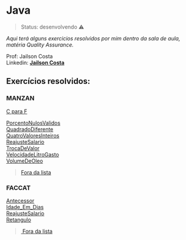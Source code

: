 # Java

> Status: desenvolvendo ⚠️

_Aqui terá alguns exercicios resolvidos por mim dentro da sala de aula, matéria Quality Assurance._
<br>

Prof: Jailson Costa
<br>
Linkedin: **[Jailson Costa](https://www.linkedin.com/in/jailson-costa-dos-santos/)**


## Exercícios resolvidos:

### MANZAN 


<div> 
  <a href="https://github.com/caioz95/java-AT/blob/master/src/Manzan/CparaF.java" target="_blank"> C para F </a>



 <a href="https://github.com/caioz95/java-AT/blob/master/src/Manzan/PorcentoNulosValidos.java" target="_blank"> PorcentoNulosValidos
   </a> <br>
    <a href="https://github.com/caioz95/java-AT/blob/master/src/Manzan/QuadradoDf.java" target="_blank"> QuadradoDiferente</a> <br>
     <a href="https://github.com/caioz95/java-AT/blob/master/src/Manzan/QuatroValoresInteiros.java" target="_blank"> QuatroValoresInteiros </a> <br>
      <a href="https://github.com/caioz95/java-AT/blob/master/src/Manzan/ReajusteSalario.java" target="_blank"> ReajusteSalario </a> <br>
       <a href="https://github.com/caioz95/java-AT/blob/master/src/Manzan/TrocaDeValor.java" target="_blank"> TrocaDeValor </a> <br>
        <a href="https://github.com/caioz95/java-AT/blob/master/src/Manzan/VelocidadeLitroGasto.java" target="_blank"> VelocidadeLitroGasto </a> <br>
         <a href="https://github.com/caioz95/java-AT/blob/master/src/Manzan/VolumeDeOleo.java" target="_blank"> VolumeDeOleo </a> <br>
</div>


>  <a href="https://github.com/caioz95/java-AT/tree/master/src/Manzan" target="_blank"> Fora da lista </a>


### FACCAT

<div> 
  

 <a href="https://github.com/caioz95/java-AT/blob/master/src/exerciciosFaccat/Exercicio05Faccat.java" target="_blank"> Antecessor
   </a> <br>
    <a href="https://github.com/caioz95/java-AT/blob/master/src/exerciciosFaccat/Idade_Em_Dias.java" target="_blank"> Idade_Em_Dias</a> <br>
     <a href="https://github.com/caioz95/java-AT/blob/master/src/exerciciosFaccat/ReajusteSalario.java" target="_blank"> ReajusteSalario </a> <br>
      <a href="https://github.com/caioz95/java-AT/blob/master/src/exerciciosFaccat/Retangulo.java" target="_blank"> Retangulo </a>

>  <a href="https://github.com/caioz95/java-AT/tree/master/src/exerciciosFaccat" target="_blank"> Fora da lista </a>

